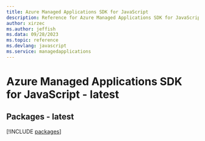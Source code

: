 ```yaml
---
title: Azure Managed Applications SDK for JavaScript
description: Reference for Azure Managed Applications SDK for JavaScript
author: xirzec
ms.author: jeffish
ms.data: 09/28/2023
ms.topic: reference
ms.devlang: javascript
ms.service: managedapplications
---
```

# Azure Managed Applications SDK for JavaScript - latest
## Packages - latest
[!INCLUDE [packages](managed-applications-index.md)]